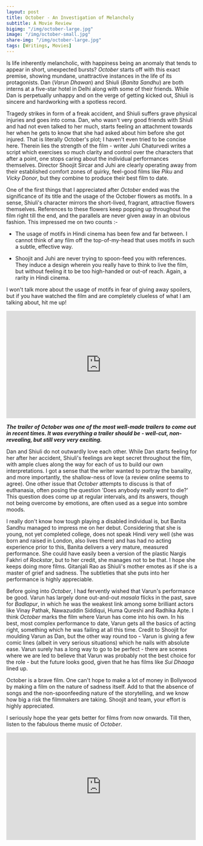 ```yaml
---
layout: post
title: October - An Investigation of Melancholy
subtitle: A Movie Review
bigimg: "/img/october-large.jpg"
image: "/img/october-small.jpg"
share-img: "/img/october-large.jpg"
tags: [Writings, Movies]
---
```


Is life inherently melancholic, with happiness being an anomaly that tends to appear in short, unexpected bursts? _October_ starts off with this exact premise, showing mundane, unattractive instances in the life of its protagonists. Dan (_Varun Dhawan_) and Shiuli (_Banita Sandhu_) are both interns at a five-star hotel in Delhi along with some of their friends. While Dan is perpetually unhappy and on the verge of getting kicked out, Shiuli is sincere and hardworking with a spotless record. 

Tragedy strikes in form of a freak accident, and Shiuli suffers grave physical injuries and goes into coma. Dan, who wasn't very good friends with Shiuli and had not even talked to her much, starts feeling an attachment towards her when he gets to know that she had asked about him before she got injured. That is literally October's plot; I haven't even tried to be concise here. Therein lies the strength of the film - writer Juhi Chaturvedi writes a script which exercises so much clarity and control over the characters that after a point, one stops caring about the individual performances themselves. Director Shoojit Sircar and Juhi are clearly operating away from their established comfort zones of quirky, feel-good films like _Piku_ and _Vicky Donor_, but they combine to produce their best film to date.

One of the first things that I appreciated after _October_ ended was the significance of its title and the usage of the October flowers as motifs. In a sense, Shiuli's character mirrors the short-lived, fragrant, attractive flowers themselves. References to these flowers keep popping up throughout the film right till the end, and the parallels are never given away in an obvious fashion. This impressed me on two counts :-

 * The usage of motifs in Hindi cinema has been few and far between. I cannot think of any film off the top-of-my-head that uses motifs in such a subtle, effective way.

 * Shoojit and Juhi are never trying to spoon-feed you with references. They induce a design wherein you really have to think to live the film, but without feeling it to be too high-handed or out-of reach. Again, a rarity in Hindi cinema.

I won't talk more about the usage of motifs in fear of giving away spoilers, but if you have watched the film and are completely clueless of what I am talking about, hit me up!

<iframe width="500" height="283" src="https://www.youtube.com/embed/7vracgLyJwI" frameborder="0" allow="autoplay; encrypted-media" allowfullscreen></iframe>

_**The trailer of October was one of the most well-made trailers to come out in recent times. It was everything a trailer should be - well-cut,  non-revealing, but still very very exciting.**_

Dan and Shiuli do not outwardly love each other. While Dan starts feeling for her after her accident, Shiuli's feelings are kept secret throughout the film, with ample clues along the way for each of us to build our own interpretations. I got a sense that the writer wanted to portray the banality, and more importantly, the shallow-ness of love (a review online seems to agree). One other issue that _October_ attempts to discuss is that of euthanasia, often posing the question 'Does anybody really _want_ to die?' This question does come up at regular intervals, and its answers, though not being overcome by emotions, are often used as a segue into sombre moods.

I really don't know how tough playing a disabled individual is, but Banita Sandhu managed to impress me on her debut. Considering that she is young, not yet completed college, does not speak Hindi very well (she was born and raised in London, also lives there) and has had no acting experience prior to this, Banita delivers a very mature, measured performance. She could have easily been a version of the plastic Nargis Fakhri of _Rockstar_, but to her credit, she manages not to be that. I hope she keeps doing more films. Gitanjali Rao as Shiuli's mother emotes as if she is a master of grief and sadness. The subtleties that she puts into her performance is highly appreciable.

Before going into _October_, I had fervently wished that Varun's performance be good. Varun has largely done out-and-out _masala_ flicks in the past, save for _Badlapur_, in which he was the weakest link among some brilliant actors like Vinay Pathak, Nawazuddin Siddiqui, Huma Qureshi and Radhika Apte. I think _October_ marks the film where Varun has come into his own. In his best, most complex performance to date, Varun gets all the basics of acting right, something which he was failing at all this time. Credit to Shoojit for moulding Varun as Dan, but the other way round too - Varun is giving a few comic lines (albeit in very serious situations) which he nails with absolute ease. Varun surely has a long way to go to be perfect - there are scenes where we are led to believe that Varun was probably not the best choice for the role - but the future looks good, given that he has films like _Sui Dhaaga_ lined up.

October is a brave film. One can't hope to make a lot of money in Bollywood by making a film on the nature of sadness  itself. Add to that the absence of songs and the non-spoonfeeding nature of the storytelling, and we know how big a risk the filmmakers are taking. Shoojit and team, your effort is highly appreciated.

I seriously hope the year gets better for films from now onwards. Till then, listen to the fabulous theme music of _October_.

<iframe width="500" height="283" src="https://www.youtube.com/embed/DElvvvRMBcw" frameborder="0" allow="autoplay; encrypted-media" allowfullscreen></iframe>